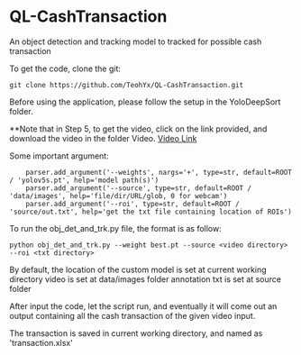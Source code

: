 # QL-CashTransaction
An object detection and tracking model to tracked for possible cash transaction

To get the code, clone the git:

``` 
git clone https://github.com/TeohYx/QL-CashTransaction.git
```

Before using the application, please follow the setup in the YoloDeepSort folder. 

**Note that in Step 5, to get the video, click on the link provided, and download the video in the folder Video.
[Video Link](https://drive.google.com/drive/folders/1emivw9NHDVsuyaQ6clhkBBTKEwgrTUlu?usp=share_link)

Some important argument:
```
    parser.add_argument('--weights', nargs='+', type=str, default=ROOT / 'yolov5s.pt', help='model path(s)')
    parser.add_argument('--source', type=str, default=ROOT / 'data/images', help='file/dir/URL/glob, 0 for webcam')
    parser.add_argument('--roi', type=str, default=ROOT / 'source/out.txt', help='get the txt file containing location of ROIs')
```

To run the obj_det_and_trk.py file, the format is as follow:
```
python obj_det_and_trk.py --weight best.pt --source <video directory> --roi <txt directory>
```
By default, the location of the 
  custom model is set at current working directory
  video is set at data/images folder
  annotation txt is set at source folder

After input the code, let the script run, and eventually it will come out an output containing all the cash transaction of the given video input.

The transaction is saved in current working directory, and named as 'transaction.xlsx'
